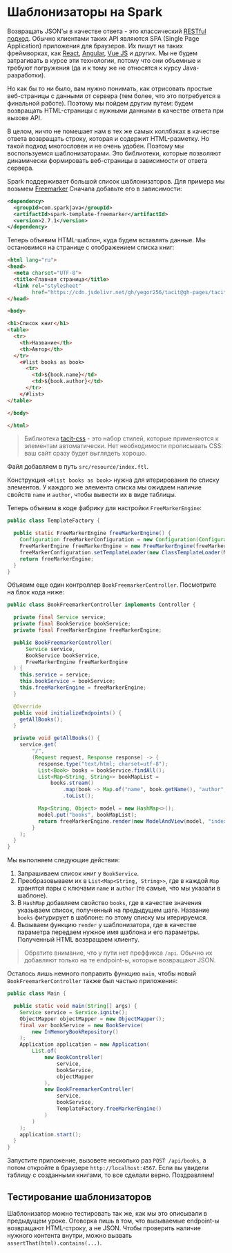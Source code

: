# Шаблонизаторы на Spark

Возвращать JSON'ы в качестве ответа - это классический [RESTful подход](https://aws.amazon.com/ru/what-is/restful-api/).
Обычно клиентами таких API являются SPA (Single Page Application) приложения для браузеров. Их пишут на 
таких фреймворках, как [React](https://react.dev/), [Angular](https://angular.io/), [Vue JS](https://vuejs.org/) и других.
Мы не будем затрагивать в курсе эти технологии, потому что они объемные и требуют погружения (да и к тому же не относятся к курсу Java-разработки).

Но как бы то ни было, вам нужно понимать, как отрисовать простые веб-страницы с данными от сервера (тем более, что это потребуется в финальной работе).
Поэтому мы пойдем другим путем: будем возвращать HTML-страницы с нужными данными в качестве ответа при вызове API.

В целом, ничто не помешает нам в тех же самых коллбэках в качестве ответа возвращать строку, которая и содержит HTML-разметку.
Но такой подход многословен и не очень удобен. Поэтому мы воспользуемся шаблонизаторами. Это библиотеки, которые позволяют
динамически формировать веб-страницы в зависимости от ответа сервера.

Spark поддерживает большой список шаблонизаторов. Для примера мы возьмем [Freemarker](https://habr.com/ru/articles/420549/)
Сначала добавьте его в зависимости:

```xml
<dependency>
  <groupId>com.sparkjava</groupId>
  <artifactId>spark-template-freemarker</artifactId>
  <version>2.7.1</version>
</dependency>
```

Теперь объявим HTML-шаблон, куда будем вставлять данные. Мы остановимся на странице с отображением списка книг:

```html
<html lang="ru">
<head>
  <meta charset="UTF-8">
  <title>Главная страница</title>
  <link rel="stylesheet"
        href="https://cdn.jsdelivr.net/gh/yegor256/tacit@gh-pages/tacit-css-1.6.0.min.css"/>
</head>

<body>

<h1>Список книг</h1>
<table>
  <tr>
    <th>Название</th>
    <th>Автор</th>
  </tr>
    <#list books as book>
      <tr>
        <td>${book.name}</td>
        <td>${book.author}</td>
      </tr>
    </#list>
</table>

</body>

</html>
```

> Библиотека [tacit-css](https://yegor256.github.io/tacit/) - это набор стилей, которые применяются к элементам автоматически.
> Нет необходимости прописывать CSS: ваш сайт сразу будет выглядеть хорошо.

Файл добавляем в путь `src/resource/index.ftl`.

Конструкция `<#list books as book>` нужна для итерирования по списку элементов. У каждого же элемента списка мы ожидаем наличие
свойств `name` и `author`, чтобы вывести их в виде таблицы.

Теперь объявим в коде фабрику для настройки `FreeMarkerEngine`:

```java
public class TemplateFactory {

  public static FreeMarkerEngine freeMarkerEngine() {
    Configuration freeMarkerConfiguration = new Configuration(Configuration.VERSION_2_3_0);
    FreeMarkerEngine freeMarkerEngine = new FreeMarkerEngine(freeMarkerConfiguration);
    freeMarkerConfiguration.setTemplateLoader(new ClassTemplateLoader(Main.class, "/"));
    return freeMarkerEngine;
  }
}
```

Объявим еще один контроллер `BookFreemarkerController`. Посмотрите на блок кода ниже:

```java
public class BookFreemarkerController implements Controller {

  private final Service service;
  private final BookService bookService;
  private final FreeMarkerEngine freeMarkerEngine;

  public BookFreemarkerController(
      Service service,
      BookService bookService,
      FreeMarkerEngine freeMarkerEngine
  ) {
    this.service = service;
    this.bookService = bookService;
    this.freeMarkerEngine = freeMarkerEngine;
  }

  @Override
  public void initializeEndpoints() {
    getAllBooks();
  }

  private void getAllBooks() {
    service.get(
        "/",
        (Request request, Response response) -> {
          response.type("text/html; charset=utf-8");
          List<Book> books = bookService.findAll();
          List<Map<String, String>> bookMapList =
              books.stream()
                  .map(book -> Map.of("name", book.getName(), "author", book.getAuthor()))
                  .toList();

          Map<String, Object> model = new HashMap<>();
          model.put("books", bookMapList);
          return freeMarkerEngine.render(new ModelAndView(model, "index.ftl"));
        }
    );
  }
}
```

Мы выполняем следующие действия:

1. Запрашиваем список книг у `BookService`.
2. Преобразовываем их в `List<Map<String, String>>`, где в каждой `Map` хранятся пары с ключами `name` и `author` (те самые, что мы указали в шаблоне).
3. В `HashMap` добавляем свойство `books`, где в качестве значения указываем список, полученный на предыдущем шаге.
   Название `books` фигурирует в шаблоне: по этому списку мы итерируемся.
4. Вызываем функцию `render` у шаблонизатора, где в качестве параметра передаем нужное имя шаблона и его параметры. Полученный HTML возвращаем клиенту.

> Обратите внимание, что у пути нет преффикса `/api`. Обычно их добавляют только на те endpoint-ы, которые возвращают JSON.

Осталось лишь немного поправить функцию `main`, чтобы новый `BookFreemarkerController` также был частью приложения:

```java
public class Main {

  public static void main(String[] args) {
    Service service = Service.ignite();
    ObjectMapper objectMapper = new ObjectMapper();
    final var bookService = new BookService(
        new InMemoryBookRepository()
    );
    Application application = new Application(
        List.of(
            new BookController(
                service,
                bookService,
                objectMapper
            ),
            new BookFreemarkerController(
                service,
                bookService,
                TemplateFactory.freeMarkerEngine()
            )
        )
    );
    application.start();
  }
}
```

Запустите приложение, вызовете несколько раз `POST /api/books`, а потом откройте в браузере `http://localhost:4567`.
Если вы увидели таблицу с созданными книгами, то все сделали верно. Поздравляем!

## Тестирование шаблонизаторов

Шаблонизатор можно тестировать так же, как мы это описывали в предыдущем уроке. Оговорка лишь в том,
что вызываемые endpoint-ы возвращают HTML-строку, а не JSON. Чтобы проверить наличие нужного контента внутри,
можно вызвать `assertThat(html).contains(...)`.
